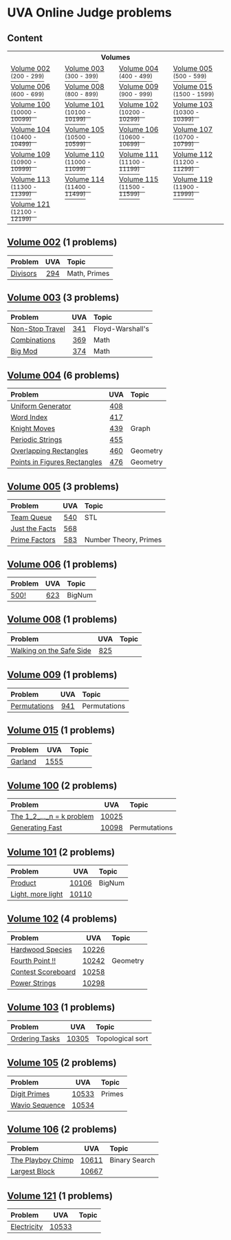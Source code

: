 # UVA Online Judge problems

## Content

  <table>
    <tr>
      <th colspan=4>Volumes</th>
    </tr>
    <tr>
      <td><a href="#v002">Volume 002 <sup>(200 - 299)</sup></a></td>
      <td><a href="#v003">Volume 003 <sup>(300 - 399)</sup></a></td>
      <td><a href="#v004">Volume 004 <sup>(400 - 499)</sup></a></td>
      <td><a href="#v005">Volume 005 <sup>(500 - 599)</sup></a></td>
    </tr>
    <tr>
      <td><a href="#v006">Volume 006 <sup>(600 - 699)</sup></a></td>
      <td><a href="#v008">Volume 008 <sup>(800 - 899)</sup></a></td>
      <td><a href="#v009">Volume 009 <sup>(900 - 999)</sup></a></td>
      <td><a href="#v015">Volume 015 <sup>(1500 - 1599)</sup></a></td>
    </tr>
    <tr>
      <td><a href="#v100">Volume 100 <sup>(10000 - 10099)</sup></a></td>
      <td><a href="#v101">Volume 101 <sup>(10100 - 10199)</sup></a></td>
      <td><a href="#v102">Volume 102 <sup>(10200 - 10299)</sup></a></td>
      <td><a href="#v103">Volume 103 <sup>(10300 - 10399)</sup></a></td>
    </tr>
    <tr>
      <td><a href="#v105">Volume 104 <sup>(10400 - 10499)</sup></a></td>
      <td><a href="#v105">Volume 105 <sup>(10500 - 10599)</sup></a></td>
      <td><a href="#v106">Volume 106 <sup>(10600 - 10699)</sup></a></td>
      <td><a href="#v107">Volume 107 <sup>(10700 - 10799)</sup></a></td>
    </tr>
    <tr>
      <td><a href="#v109">Volume 109 <sup>(10900 - 10999)</sup></a></td>
      <td><a href="#v110">Volume 110 <sup>(11000 - 11099)</sup></a></td>
      <td><a href="#v111">Volume 111 <sup>(11100 - 11199)</sup></a></td>
      <td><a href="#v112">Volume 112 <sup>(11200 - 11299)</sup></a></td>
    </tr>
    <tr>
      <td><a href="#v113">Volume 113 <sup>(11300 - 11399)</sup></a></td>
      <td><a href="#v114">Volume 114 <sup>(11400 - 11499)</sup></a></td>
      <td><a href="#v115">Volume 115 <sup>(11500 - 11599)</sup></a></td>
      <td><a href="#v119">Volume 119 <sup>(11900 - 11999)</sup></a></td>
    </tr>
    <tr>
      <td><a href="#v121">Volume 121 <sup>(12100 - 12199)</sup></a></td>
    </tr>
  </table>

## [Volume 002](https://github.com/youssef7ussien/ProblemSolving/tree/master/Problems%20Solutions/UVA%20Online%20Judge/Volume%20002) (1 problems) <a name="v002"></a>

| Problem |  UVA  | Topic |
| :------ | :---: | :---- |
| [Divisors](https://github.com/youssef7ussien/ProblemSolving/tree/master/Problems%20Solutions/UVA%20Online%20Judge/Volume%20002/294%20-%20Divisors) | [294](https://onlinejudge.org/index.php?option=com_onlinejudge&Itemid=8&page=show_problem&problem=230) | Math, Primes |

## [Volume 003](https://github.com/youssef7ussien/ProblemSolving/tree/master/Problems%20Solutions/UVA%20Online%20Judge/Volume%20003) (3 problems) <a name="v003"></a>

| Problem |  UVA  | Topic |
| :------ | :---: | :---- |
| [Non-Stop Travel](https://github.com/youssef7ussien/ProblemSolving/tree/master/Problems%20Solutions/UVA%20Online%20Judge/Volume%20003/341%20-%20Non-Stop%20Travel) | [341](https://onlinejudge.org/index.php?option=onlinejudge&page=show_problem&problem=277) | Floyd-Warshall's |
| [Combinations](https://github.com/youssef7ussien/ProblemSolving/tree/master/Problems%20Solutions/UVA%20Online%20Judge/Volume%20003/369%20-%20Combinations) | [369](https://onlinejudge.org/index.php?option=com_onlinejudge&Itemid=8&page=show_problem&problem=305) | Math |
| [Big Mod](https://github.com/youssef7ussien/ProblemSolving/tree/master/Problems%20Solutions/UVA%20Online%20Judge/Volume%20003/374%20-%20Big%20Mod) | [374](https://onlinejudge.org/index.php?option=com_onlinejudge&Itemid=8&page=show_problem&problem=310) | Math |

## [Volume 004](https://github.com/youssef7ussien/ProblemSolving/tree/master/Problems%20Solutions/UVA%20Online%20Judge/Volume%20004) (6 problems) <a name="v004"></a>

| Problem |  UVA  | Topic |
| :------ | :---: | :---- |
| [Uniform Generator](https://github.com/youssef7ussien/ProblemSolving/tree/master/Problems%20Solutions/UVA%20Online%20Judge/Volume%20004/408%20-%20Uniform%20Generator) | [408](https://onlinejudge.org/index.php?option=com_onlinejudge&Itemid=8&page=show_problem&problem=349) |  |
| [Word Index](https://github.com/youssef7ussien/ProblemSolving/tree/master/Problems%20Solutions/UVA%20Online%20Judge/Volume%20004/417%20-%20Word%20Index) | [417](https://onlinejudge.org/index.php?option=com_onlinejudge&Itemid=8&page=show_problem&problem=358) |  |
| [Knight Moves](https://github.com/youssef7ussien/ProblemSolving/tree/master/Problems%20Solutions/UVA%20Online%20Judge/Volume%20004/439%20-%20Knight%20Moves) | [439](https://onlinejudge.org/index.php?option=onlinejudge&Itemid=8&page=show_problem&problem=380) | Graph |
| [Periodic Strings](https://github.com/youssef7ussien/ProblemSolving/tree/master/Problems%20Solutions/UVA%20Online%20Judge/Volume%20004/455%20-%20Periodic%20Strings) | [455](https://onlinejudge.org/index.php?option=com_onlinejudge&Itemid=8&page=show_problem&problem=396) |  |
| [Overlapping Rectangles](https://github.com/youssef7ussien/ProblemSolving/tree/master/Problems%20Solutions/UVA%20Online%20Judge/Volume%20004/460%20-%20Overlapping%20Rectangles) | [460](https://onlinejudge.org/index.php?option=com_onlinejudge&Itemid=8&page=show_problem&problem=401) | Geometry |
| [Points in Figures Rectangles](https://github.com/youssef7ussien/ProblemSolving/tree/master/Problems%20Solutions/UVA%20Online%20Judge/Volume%20004/476%20-%20Points%20in%20Figures%20Rectangles) | [476](https://onlinejudge.org/index.php?option=onlinejudge&Itemid=8&page=show_problem&problem=417) | Geometry |

## [Volume 005](https://github.com/youssef7ussien/ProblemSolving/tree/master/Problems%20Solutions/UVA%20Online%20Judge/Volume%20005) (3 problems) <a name="v005"></a>

| Problem |  UVA  | Topic |
| :------ | :---: | :---- |
| [Team Queue](https://github.com/youssef7ussien/ProblemSolving/tree/master/Problems%20Solutions/UVA%20Online%20Judge/Volume%20005/540%20-%20Team%20Queue) | [540](https://onlinejudge.org/index.php?option=com_onlinejudge&Itemid=8&page=show_problem&problem=481) | STL |
| [Just the Facts](https://github.com/youssef7ussien/ProblemSolving/tree/master/Problems%20Solutions/UVA%20Online%20Judge/Volume%20005/568%20-%20Just%20the%20Facts) | [568](https://onlinejudge.org/index.php?option=com_onlinejudge&Itemid=8&page=show_problem&problem=509) |  |
| [Prime Factors](https://github.com/youssef7ussien/ProblemSolving/tree/master/Problems%20Solutions/UVA%20Online%20Judge/Volume%20005/583%20-%20Prime%20Factors) | [583](https://onlinejudge.org/index.php?option=com_onlinejudge&Itemid=8&page=show_problem&problem=524) | Number Theory, Primes |

## [Volume 006](https://github.com/youssef7ussien/ProblemSolving/tree/master/Problems%20Solutions/UVA%20Online%20Judge/Volume%20006) (1 problems) <a name="v006"></a>

| Problem |  UVA  | Topic |
| :------ | :---: | :---- |
| [500!](https://github.com/youssef7ussien/ProblemSolving/tree/master/Problems%20Solutions/UVA%20Online%20Judge/Volume%20006/623%20-%20500!) | [623](https://onlinejudge.org/index.php?option=com_onlinejudge&Itemid=8&page=show_problem&problem=564) | BigNum |

## [Volume 008](https://github.com/youssef7ussien/ProblemSolving/tree/master/Problems%20Solutions/UVA%20Online%20Judge/Volume%20008) (1 problems) <a name="v008"></a>

| Problem |  UVA  | Topic |
| :------ | :---: | :---- |
| [Walking on the Safe Side](https://github.com/youssef7ussien/ProblemSolving/tree/master/Problems%20Solutions/UVA%20Online%20Judge/Volume%20008/825%20-%20Walking%20on%20the%20Safe%20Side) | [825](https://onlinejudge.org/index.php?option=com_onlinejudge&Itemid=8&page=show_problem&problem=766) |  |

## [Volume 009](https://github.com/youssef7ussien/ProblemSolving/tree/master/Problems%20Solutions/UVA%20Online%20Judge/Volume%20009) (1 problems) <a name="v009"></a>

| Problem |  UVA  | Topic |
| :------ | :---: | :---- |
| [Permutations](https://github.com/youssef7ussien/ProblemSolving/tree/master/Problems%20Solutions/UVA%20Online%20Judge/Volume%20009/941%20-%20Permutations) | [941](https://onlinejudge.org/index.php?option=com_onlinejudge&Itemid=8&page=show_problem&problem=882) | Permutations |

## [Volume 015](https://github.com/youssef7ussien/ProblemSolving/tree/master/Problems%20Solutions/UVA%20Online%20Judge/Volume%20015) (1 problems) <a name="v015"></a>

| Problem |  UVA  | Topic |
| :------ | :---: | :---- |
| [Garland](https://github.com/youssef7ussien/ProblemSolving/tree/master/Problems%20Solutions/UVA%20Online%20Judge/Volume%20015/1555%20-%20Garland) | [1555](https://onlinejudge.org/index.php?option=com_onlinejudge&Itemid=8&page=show_problem&problem=4330) |  |

## [Volume 100](https://github.com/youssef7ussien/ProblemSolving/tree/master/Problems%20Solutions/UVA%20Online%20Judge/Volume%20100) (2 problems) <a name="v100"></a>

| Problem |  UVA  | Topic |
| :------ | :---: | :---- |
| [The 1_2_..._n = k problem](https://github.com/youssef7ussien/ProblemSolving/tree/master/Problems%20Solutions/UVA%20Online%20Judge/Volume%20100/10025%20-%20The%201_2_..._n%20=%20k%20problem) | [10025](https://onlinejudge.org/index.php?option=com_onlinejudge&Itemid=8&page=show_problem&problem=966) |  |
| [Generating Fast](https://github.com/youssef7ussien/ProblemSolving/tree/master/Problems%20Solutions/UVA%20Online%20Judge/Volume%20100/10098%20-%20Generating%20Fast) | [10098](https://onlinejudge.org/index.php?option=com_onlinejudge&Itemid=8&page=show_problem&problem=1039) | Permutations |

## [Volume 101](https://github.com/youssef7ussien/ProblemSolving/tree/master/Problems%20Solutions/UVA%20Online%20Judge/Volume%20101) (2 problems) <a name="v101"></a>

| Problem |  UVA  | Topic |
| :------ | :---: | :---- |
| [Product](https://github.com/youssef7ussien/ProblemSolving/tree/master/Problems%20Solutions/UVA%20Online%20Judge/Volume%20101/10106%20-%20Product) | [10106](https://onlinejudge.org/index.php?option=com_onlinejudge&Itemid=8&page=show_problem&problem=1047) | BigNum |
| [Light, more light](https://github.com/youssef7ussien/ProblemSolving/tree/master/Problems%20Solutions/UVA%20Online%20Judge/Volume%20101/10110%20-%20Light,%20more%20light) | [10110](https://onlinejudge.org/index.php?option=com_onlinejudge&Itemid=8&page=show_problem&problem=1051) |  |

## [Volume 102](https://github.com/youssef7ussien/ProblemSolving/tree/master/Problems%20Solutions/UVA%20Online%20Judge/Volume%20102) (4 problems) <a name="v102"></a>

| Problem |  UVA  | Topic |
| :------ | :---: | :---- |
| [Hardwood Species](https://github.com/youssef7ussien/ProblemSolving/tree/master/Problems%20Solutions/UVA%20Online%20Judge/Volume%20102/10226%20-%20Hardwood%20Species) | [10226](https://onlinejudge.org/index.php?option=com_onlinejudge&Itemid=8&page=show_problem&problem=1167) |  |
| [Fourth Point !!](https://github.com/youssef7ussien/ProblemSolving/tree/master/Problems%20Solutions/UVA%20Online%20Judge/Volume%20102/10242%20-%20Fourth%20Point%20!!) | [10242](https://onlinejudge.org/index.php?option=com_onlinejudge&Itemid=8&page=show_problem&problem=1183) | Geometry |
| [Contest Scoreboard](https://github.com/youssef7ussien/ProblemSolving/tree/master/Problems%20Solutions/UVA%20Online%20Judge/Volume%20102/10258%20-%20Contest%20Scoreboard) | [10258](https://onlinejudge.org/index.php?option=com_onlinejudge&Itemid=8&page=show_problem&problem=1199) |  |
| [Power Strings](https://github.com/youssef7ussien/ProblemSolving/tree/master/Problems%20Solutions/UVA%20Online%20Judge/Volume%20102/10298%20-%20Power%20Strings) | [10298](https://onlinejudge.org/index.php?option=com_onlinejudge&Itemid=8&page=show_problem&problem=1239) |  |



## [Volume 103](https://github.com/youssef7ussien/ProblemSolving/tree/master/Problems%20Solutions/UVA%20Online%20Judge/Volume%20103) (1 problems) <a name="v103"></a>

| Problem |  UVA  | Topic |
| :------ | :---: | :---- |
| [Ordering Tasks](https://github.com/youssef7ussien/ProblemSolving/tree/master/Problems%20Solutions/UVA%20Online%20Judge/Volume%20103/10305%20-%20Ordering%20Tasks) | [10305](https://onlinejudge.org/index.php?option=com_onlinejudge&Itemid=8&page=show_problem&problem=1246) | Topological sort |

## [Volume 105](https://github.com/youssef7ussien/ProblemSolving/tree/master/Problems%20Solutions/UVA%20Online%20Judge/Volume%20105) (2 problems) <a name="v105"></a>

| Problem |  UVA  | Topic |
| :------ | :---: | :---- |
| [Digit Primes](https://github.com/youssef7ussien/ProblemSolving/tree/master/Problems%20Solutions/UVA%20Online%20Judge/Volume%20105/10533%20-%20Digit%20Primes) | [10533](https://onlinejudge.org/index.php?option=onlinejudge&page=show_problem&problem=1474) | Primes |
| [Wavio Sequence](https://github.com/youssef7ussien/ProblemSolving/tree/master/Problems%20Solutions/UVA%20Online%20Judge/Volume%20105/10534%20-%20Wavio%20Sequence) | [10534](https://onlinejudge.org/index.php?option=onlinejudge&page=show_problem&problem=1475) |  |

## [Volume 106](https://github.com/youssef7ussien/ProblemSolving/tree/master/Problems%20Solutions/UVA%20Online%20Judge/Volume%20106) (2 problems) <a name="v106"></a>

| Problem |  UVA  | Topic |
| :------ | :---: | :---- |
| [The Playboy Chimp](https://github.com/youssef7ussien/ProblemSolving/tree/master/Problems%20Solutions/UVA%20Online%20Judge/Volume%20106/10611%20-%20The%20Playboy%20Chimp) | [10611](https://onlinejudge.org/index.php?option=com_onlinejudge&Itemid=8&page=show_problem&problem=1552) | Binary Search |
| [Largest Block](https://github.com/youssef7ussien/ProblemSolving/tree/master/Problems%20Solutions/UVA%20Online%20Judge/Volume%20106/10667%20-%20Largest%20Block) | [10667](https://onlinejudge.org/index.php?option=com_onlinejudge&Itemid=8&page=show_problem&problem=1608) |  |

## [Volume 121](https://github.com/youssef7ussien/ProblemSolving/tree/master/Problems%20Solutions/UVA%20Online%20Judge/Volume%20121) (1 problems) <a name="v121"></a>

| Problem |  UVA  | Topic |
| :------ | :---: | :---- |
| [Electricity](https://github.com/youssef7ussien/ProblemSolving/tree/master/Problems%20Solutions/UVA%20Online%20Judge/Volume%20121/12148%20-%20Electricity) | [10533](https://onlinejudge.org/index.php?option=com_onlinejudge&Itemid=8&page=show_problem&problem=3300) |  |
